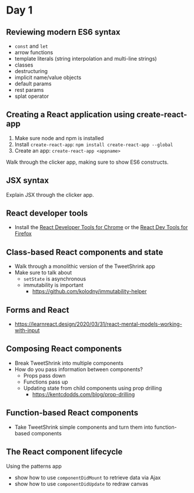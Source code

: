 # Day 1

## Reviewing modern ES6 syntax

* `const` and `let`
* arrow functions
* template literals (string interpolation and multi-line strings)
* classes
* destructuring
* implicit name/value objects
* default params
* rest params
* splat operator

## Creating a React application using create-react-app

1. Make sure node and npm is installed
2. Install `create-react-app`: `npm install create-react-app --global`
3. Create an app: `create-react-app <appname>`

Walk through the clicker app, making sure to show ES6 constructs.

## JSX syntax

Explain JSX through the clicker app.

## React developer tools

- Install the [React Developer Tools for Chrome](https://chrome.google.com/webstore/detail/react-developer-tools/fmkadmapgofadopljbjfkapdkoienihi?hl=en) or the [React Dev Tools for Firefox](https://addons.mozilla.org/en-US/firefox/addon/react-devtools/)

## Class-based React components and state

- Walk through a monolithic version of the TweetShrink app
- Make sure to talk about
  - `setState` is asynchronous
  - immutability is important
    - https://github.com/kolodny/immutability-helper

## Forms and React

- https://learnreact.design/2020/03/31/react-mental-models-working-with-input

## Composing React components

- Break TweetShrink into multiple components
- How do you pass information between components?
  - Props pass down
  - Functions pass up
  - Updating state from child components using prop drilling
     - https://kentcdodds.com/blog/prop-drilling

## Function-based React components

- Take TweetShrink simple components and turn them into function-based components

## The React component lifecycle

Using the patterns app

- show how to use `componentDidMount` to retrieve data via Ajax
- show how to use `componentDidUpdate` to redraw canvas
